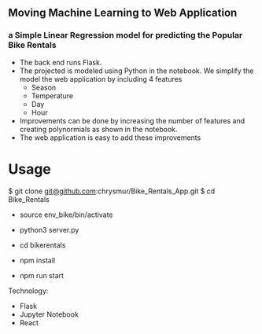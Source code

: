 ## Moving Machine Learning to Web Application
### a Simple Linear Regression model for predicting the Popular Bike Rentals
- The back end runs Flask.
- The projected is modeled using Python in the notebook. We simplify the model the web application by including 4 features
  - Season
  - Temperature
  - Day
  - Hour
 - Improvements can be done by increasing the number of features and creating polynormials as shown in the notebook.
 - The web application is easy to add these improvements
 
 # Usage
 $ git clone git@github.com:chrysmur/Bike_Rentals_App.git
 $ cd Bike_Rentals
 - source env_bike/bin/activate
 - python3 server.py
 
 - cd bikerentals
 - npm install
 - npm run start
 
 
 

Technology:
- Flask
- Jupyter Notebook
- React
